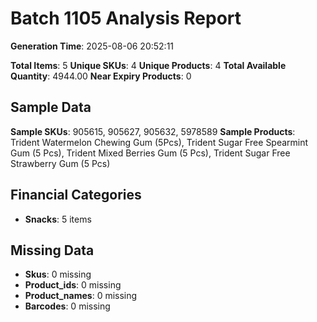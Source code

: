 # Batch 1105 Analysis Report

**Generation Time**: 2025-08-06 20:52:11

**Total Items**: 5
**Unique SKUs**: 4
**Unique Products**: 4
**Total Available Quantity**: 4944.00
**Near Expiry Products**: 0

## Sample Data
**Sample SKUs**: 905615, 905627, 905632, 5978589
**Sample Products**: Trident Watermelon Chewing Gum (5Pcs), Trident Sugar Free Spearmint Gum (5 Pcs), Trident Mixed Berries Gum (5 Pcs), Trident Sugar Free Strawberry Gum (5 Pcs)

## Financial Categories
- **Snacks**: 5 items

## Missing Data
- **Skus**: 0 missing
- **Product_ids**: 0 missing
- **Product_names**: 0 missing
- **Barcodes**: 0 missing
